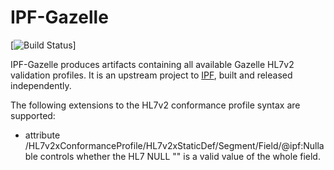 # IPF-Gazelle

[![Build Status]((https://github.com/oehf/ipf-gazelle/actions/workflows/build.yml/badge.svg))]

IPF-Gazelle produces artifacts containing all available Gazelle HL7v2 validation profiles. It is an upstream project
to [IPF](https://github.com/oehf/ipf), built and released independently.

The following extensions to the HL7v2 conformance profile syntax are supported:
* attribute /HL7v2xConformanceProfile/HL7v2xStaticDef/Segment/Field/@ipf:Nullable controls whether the HL7 NULL "" is a valid value of the whole field.
